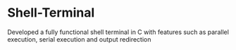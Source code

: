 # Shell-Terminal
Developed a fully functional shell terminal in C with features such as parallel execution, serial execution and  output redirection
